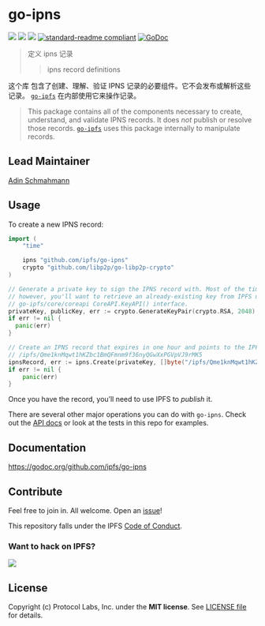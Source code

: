 # go-ipns

[![](https://img.shields.io/badge/made%20by-Protocol%20Labs-blue.svg?style=flat-square)](http://protocol.ai)
[![](https://img.shields.io/badge/project-IPFS-blue.svg?style=flat-square)](http://ipfs.io/)
[![](https://img.shields.io/badge/freenode-%23ipfs-blue.svg?style=flat-square)](http://webchat.freenode.net/?channels=%23ipfs)
[![standard-readme compliant](https://img.shields.io/badge/standard--readme-OK-green.svg?style=flat-square)](https://github.com/RichardLitt/standard-readme)
[![GoDoc](https://godoc.org/github.com/ipfs/go-datastore?status.svg)](https://godoc.org/github.com/ipfs/go-ipns)

> 定义 ipns 记录
> > ipns record definitions

这个库 包含了创建、理解、验证 IPNS 记录的必要组件。它不会发布或解析这些记录。 [`go-ipfs`](https://github.com/ipfs/go-ipfs) 在内部使用它来操作记录。
> This package contains all of the components necessary to create, understand, and validate IPNS records. It does *not* publish or resolve those records. [`go-ipfs`](https://github.com/ipfs/go-ipfs) uses this package internally to manipulate records.

## Lead Maintainer

[Adin Schmahmann](https://github.com/aschmahmann)

## Usage

To create a new IPNS record:

```go
import (
	"time"

	ipns "github.com/ipfs/go-ipns"
	crypto "github.com/libp2p/go-libp2p-crypto"
)

// Generate a private key to sign the IPNS record with. Most of the time, 
// however, you'll want to retrieve an already-existing key from IPFS using the
// go-ipfs/core/coreapi CoreAPI.KeyAPI() interface.
privateKey, publicKey, err := crypto.GenerateKeyPair(crypto.RSA, 2048)
if err != nil {
  panic(err)
}

// Create an IPNS record that expires in one hour and points to the IPFS address
// /ipfs/Qme1knMqwt1hKZbc1BmQFmnm9f36nyQGwXxPGVpVJ9rMK5
ipnsRecord, err := ipns.Create(privateKey, []byte("/ipfs/Qme1knMqwt1hKZbc1BmQFmnm9f36nyQGwXxPGVpVJ9rMK5"), 0, time.Now().Add(1*time.Hour))
if err != nil {
	panic(err)
}
```

Once you have the record, you’ll need to use IPFS to *publish* it.

There are several other major operations you can do with `go-ipns`. Check out the [API docs](https://godoc.org/github.com/ipfs/go-ipns) or look at the tests in this repo for examples.

## Documentation

https://godoc.org/github.com/ipfs/go-ipns

## Contribute

Feel free to join in. All welcome. Open an [issue](https://github.com/ipfs/go-ipns/issues)!

This repository falls under the IPFS [Code of Conduct](https://github.com/ipfs/community/blob/master/code-of-conduct.md).

### Want to hack on IPFS?

[![](https://cdn.rawgit.com/jbenet/contribute-ipfs-gif/master/img/contribute.gif)](https://github.com/ipfs/community/blob/master/CONTRIBUTING.md)

## License

Copyright (c) Protocol Labs, Inc. under the **MIT license**. See [LICENSE file](./LICENSE) for details.
